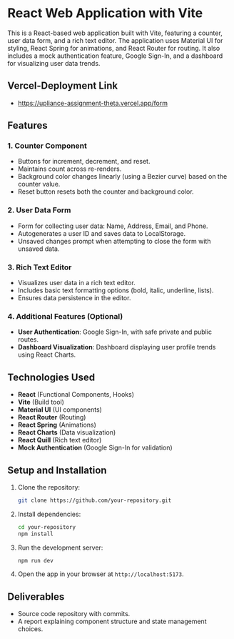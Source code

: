 # React Web Application with Vite

This is a React-based web application built with Vite, featuring a counter, user data form, and a rich text editor. The application uses Material UI for styling, React Spring for animations, and React Router for routing. It also includes a mock authentication feature, Google Sign-In, and a dashboard for visualizing user data trends.

## Vercel-Deployment Link
-  https://upliance-assignment-theta.vercel.app/form

## Features

### 1. **Counter Component**
- Buttons for increment, decrement, and reset.
- Maintains count across re-renders.
- Background color changes linearly (using a Bezier curve) based on the counter value.
- Reset button resets both the counter and background color.

### 2. **User Data Form**
- Form for collecting user data: Name, Address, Email, and Phone.
- Autogenerates a user ID and saves data to LocalStorage.
- Unsaved changes prompt when attempting to close the form with unsaved data.

### 3. **Rich Text Editor**
- Visualizes user data in a rich text editor.
- Includes basic text formatting options (bold, italic, underline, lists).
- Ensures data persistence in the editor.

### 4. **Additional Features (Optional)**
- **User Authentication**: Google Sign-In, with safe private and public routes.
- **Dashboard Visualization**: Dashboard displaying user profile trends using React Charts.

## Technologies Used
- **React** (Functional Components, Hooks)
- **Vite** (Build tool)
- **Material UI** (UI components)
- **React Router** (Routing)
- **React Spring** (Animations)
- **React Charts** (Data visualization)
- **React Quill** (Rich text editor)
- **Mock Authentication** (Google Sign-In for validation)

## Setup and Installation

1. Clone the repository:
   ```bash
   git clone https://github.com/your-repository.git
   ```

2. Install dependencies:
   ```bash
   cd your-repository
   npm install
   ```

3. Run the development server:
   ```bash
   npm run dev
   ```

4. Open the app in your browser at `http://localhost:5173`.

## Deliverables
- Source code repository with commits.
- A report explaining component structure and state management choices.

